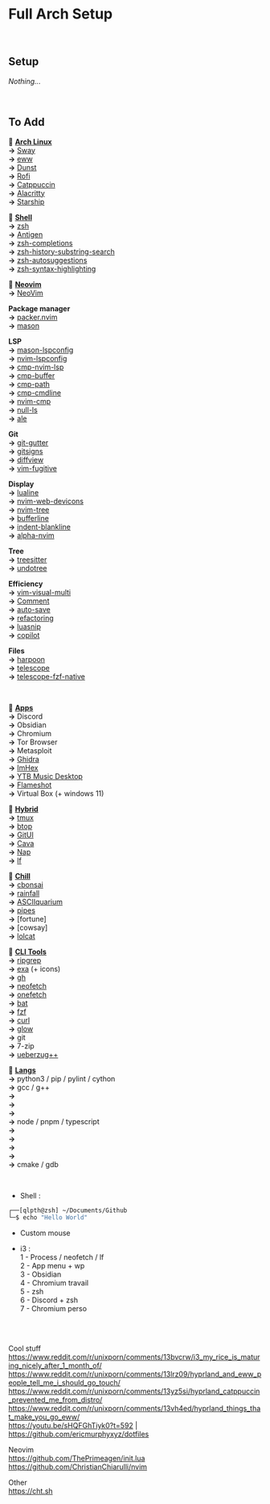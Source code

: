 # Full Arch Setup




<br>

## Setup

*Nothing...*



<br>

## To Add

🔸 <u>**Arch Linux**</u><br>
**->** [Sway](https://github.com/swaywm/sway)<br>
**->** [eww](https://github.com/elkowar/eww)<br>
**->** [Dunst](https://github.com/dunst-project/dunst)<br>
**->** [Rofi](https://github.com/davatorium/rofi)<br>
**->** [Catppuccin](https://github.com/catppuccin)<br>
**->** [Alacritty](https://github.com/alacritty/alacritty)<br>
**->** [Starship](https://github.com/starship/starship)<br>


🔸 <u>**Shell**</u><br>
**->** [zsh](https://github.com/z-shell)<br>
**->** [Antigen](https://github.com/zsh-users/antigen)<br>
**->** [zsh-completions](https://github.com/zsh-users/zsh-completions)<br>
**->** [zsh-history-substring-search](https://github.com/zsh-users/zsh-history-substring-search)<br>
**->** [zsh-autosuggestions](https://github.com/zsh-users/zsh-autosuggestions)<br>
**->** [zsh-syntax-highlighting](https://github.com/zsh-users/zsh-syntax-highlighting)<br>


🔸 <u>**Neovim**</u><br>
**->** [NeoVim](https://github.com/neovim/neovim)<br>

**Package manager**<br>
**->** [packer.nvim](https://github.com/wbthomason/packer.nvim)<br>
**->** [mason]()<br>

**LSP**<br>
**->** [mason-lspconfig](https://github.com/williamboman/mason-lspconfig.nvim)<br>
**->** [nvim-lspconfig](https://github.com/neovim/nvim-lspconfig)<br>
**->** [cmp-nvim-lsp]()<br>
**->** [cmp-buffer]()<br>
**->** [cmp-path]()<br>
**->** [cmp-cmdline]()<br>
**->** [nvim-cmp]()<br>
**->** [null-ls](https://github.com/jose-elias-alvarez/null-ls.nvim)<br>
**->** [ale](https://github.com/dense-analysis/ale)<br>

**Git**<br>
**->** [git-gutter]()<br>
**->** [gitsigns](https://github.com/lewis6991/gitsigns.nvim)<br>
**->** [diffview](https://github.com/sindrets/diffview.nvim)<br>
**->** [vim-fugitive](https://github.com/tpope/vim-fugitive)<br>

**Display**<br>
**->** [lualine](https://github.com/nvim-lualine/lualine.nvim)<br>
**->** [nvim-web-devicons](https://github.com/nvim-tree/nvim-web-devicons)<br>
**->** [nvim-tree](https://github.com/nvim-tree/nvim-tree.lua)<br>
**->** [bufferline](https://github.com/akinsho/bufferline.nvim)<br>
**->** [indent-blankline](https://github.com/lukas-reineke/indent-blankline.nvim)<br>
**->** [alpha-nvim](https://github.com/goolord/alpha-nvim)<br>

**Tree**<br>
**->** [treesitter](https://github.com/nvim-treesitter/nvim-treesitter)<br>
**->** [undotree]()<br>

**Efficiency**<br>
**->** [vim-visual-multi](https://github.com/mg979/vim-visual-multi)<br>
**->** [Comment](https://github.com/numToStr/Comment.nvim)<br>
**->** [auto-save](https://github.com/Pocco81/auto-save.nvim)<br>
**->** [refactoring](https://github.com/theprimeagen/refactoring.nvim)<br>
**->** [luasnip](https://github.com/L3MON4D3/LuaSnip)<br>
**->** [copilot](https://github.com/github/copilot.vim)<br>

**Files**<br>
**->** [harpoon](https://github.com/ThePrimeagen/harpoon)<br>
**->** [telescope](https://github.com/nvim-telescope/telescope.nvim)<br>
**->** [telescope-fzf-native](https://github.com/nvim-telescope/telescope-fzf-native.nvim)<br>


<br>


🔹 <u>**Apps**</u><br>
**->** Discord<br>
**->** Obsidian<br>
**->** Chromium<br>
**->** Tor Browser<br>
**->** Metasploit<br>
**->** [Ghidra](https://github.com/NationalSecurityAgency/ghidra)<br>
**->** [ImHex](https://github.com/WerWolv/ImHex)<br>
**->** [YTB Music Desktop](https://github.com/th-ch/youtube-music)<br>
**->** [Flameshot](https://github.com/flameshot-org/flameshot)<br>
**->** Virtual Box (+ windows 11)<br>


🔹 <u>**Hybrid**</u><br>
**->** [tmux](https://github.com/tmux/tmux/wiki)<br>
**->** [btop](https://github.com/aristocratos/btop)<br>
**->** [GitUI](https://github.com/extrawurst/gitui)<br>
**->** [Cava](https://github.com/karlstav/cava)<br>
**->** [Nap](https://github.com/maaslalani/nap)<br>
**->** [lf](https://github.com/gokcehan/lf)<br>

🔹 <u>**Chill**</u><br>
**->** [cbonsai](https://gitlab.com/jallbrit/cbonsai)<br>
**->** [rainfall](https://github.com/alpin111/rainfall)<br>
**->** [ASCIIquarium](https://github.com/cmatsuoka/asciiquarium)<br>
**->** [pipes](https://github.com/pipeseroni/pipes.sh)<br>
**->** [fortune]<br>
**->** [cowsay]<br>
**->** [lolcat](https://github.com/busyloop/lolcat)<br>

🔹 <u>**CLI Tools**</u><br>
**->** [ripgrep](https://github.com/BurntSushi/ripgrep)<br>
**->** [exa](https://github.com/ogham/exa) (+ icons)<br>
**->** [gh](https://cli.github.com)<br>
**->** [neofetch](https://github.com/dylanaraps/neofetch)<br>
**->** [onefetch](https://github.com/o2sh/onefetch)<br>
**->** [bat](https://github.com/sharkdp/bat)<br>
**->** [fzf](https://github.com/junegunn/fzf)<br>
**->** [curl](https://curl.se)<br>
**->** [glow](https://github.com/charmbracelet/glow)<br>
**->** git<br>
**->** 7-zip<br>
**->** [ueberzug++](https://github.com/jstkdng/ueberzugpp)<br>

🔹 <u>**Langs**</u><br>
**->** python3 / pip / pylint / cython<br> <!-- Python / Cython / Mojo -->
**->** gcc / g++<br> <!-- Carbon / C / C++ -->
**->** <br> <!-- Rust -->
**->** <br> <!-- Java -->
**->** <br> <!-- C# -->
**->** node / pnpm / typescript<br> <!-- Javascript / Typescript -->
**->** <br> <!-- PhP -->
**->** <br> <!-- Golang -->
**->** <br> <!-- Assembly -->
**->** <br> <!-- JVM / Erlang / LLVM / V8 -->
**->** cmake / gdb<br> <!-- Utils -->


<br>


- Shell :
```sh
┌──[qlpth@zsh] ~/Documents/Github
└─$ echo "Hello World"
```
- Custom mouse

- i3 :<br>
1 - Process / neofetch / lf<br>
2 - App menu + wp<br>
3 - Obsidian<br>
4 - Chromium travail<br>
5 - zsh<br>
6 - Discord + zsh<br>
7 - Chromium perso<br>





<br>
<br>


Cool stuff<br>
https://www.reddit.com/r/unixporn/comments/13bvcrw/i3_my_rice_is_maturing_nicely_after_1_month_of/<br>
https://www.reddit.com/r/unixporn/comments/13lrz09/hyprland_and_eww_people_tell_me_i_should_go_touch/<br>
https://www.reddit.com/r/unixporn/comments/13yz5si/hyprland_catppuccin_prevented_me_from_distro/<br>
https://www.reddit.com/r/unixporn/comments/13vh4ed/hyprland_things_that_make_you_go_eww/<br>
https://youtu.be/sHQFGhTiyk0?t=592 | https://github.com/ericmurphyxyz/dotfiles<br>

Neovim<br>
https://github.com/ThePrimeagen/init.lua<br>
https://github.com/ChristianChiarulli/nvim<br>
<!-- copilot and nvim-web-devicons -->

Other<br>
https://cht.sh